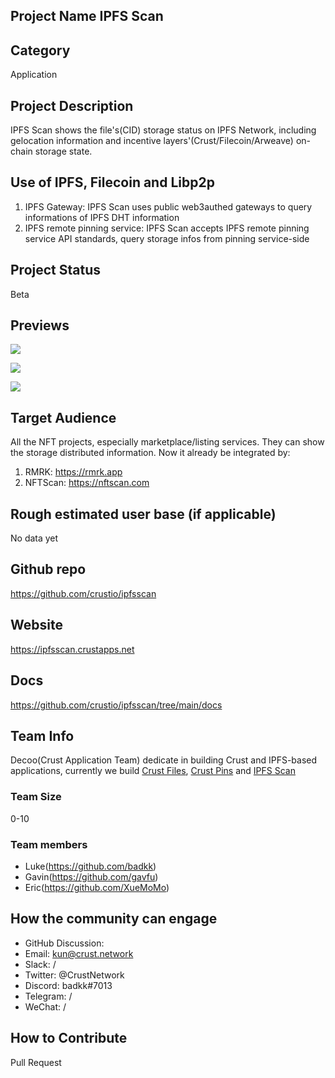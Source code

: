 ## Project Name IPFS Scan

## Category
<!--developesr tooling, application, wallet, infrastructure, etc-->
Application

## Project Description
<!--Describe your project in a few sentences. -->
IPFS Scan shows the file's(CID) storage status on IPFS Network, including gelocation information and incentive layers'(Crust/Filecoin/Arweave) on-chain storage state.

## Use of IPFS, Filecoin and Libp2p
<!-- Describe how your project uses any or all of these technologies, and why. -->
1. IPFS Gateway: IPFS Scan uses public web3authed gateways to query informations of IPFS DHT information
2. IPFS remote pinning service: IPFS Scan accepts IPFS remote pinning service API standards, query storage infos from pinning service-side

## Project Status
<!--brainstorming, fundraising, under development, beta, shipped, etc-->
Beta

## Previews
<!--Add some screenshots to give a preview of your product-->

![](https://crustipfs.xyz/ipfs/QmNUbu4LhKSuYxkt7eD2ZYE6ChBgrMm6uqxPoUfxyoJhGT?filename=ipfs_scan_ss3.png)

![](https://crustipfs.xyz/ipfs/QmTwvpsj37vSYPK8Rdk9xf8YLufLZV5BtjxhtvfL677MPP?filename=IPFSSCAN.png)

![](https://crustipfs.xyz/ipfs/QmRrhcibZceLPi9DXRzrkP7Fzg6H7okq5fvFiiwt4iT4tB?filename=ipfs_scan_ss2.png)

## Target Audience
<!--Describe who will be your project's users-->
All the NFT projects, especially marketplace/listing services. They can show the storage distributed information. Now it already be integrated by:

1. RMRK: https://rmrk.app
2. NFTScan: https://nftscan.com

## Rough estimated user base (if applicable)
<!--How many users do you have right now?-->
No data yet

## Github repo
<!--Attach a link to your GitHub repo - open source is required - please make sure your repo has a license file and is licensed using MIT open source license! -->
https://github.com/crustio/ipfsscan

## Website
<!--Link your website if available-->

<!--If you're applying for a Next Step grant, add the URL to your hackathon submission here also-->
https://ipfsscan.crustapps.net

## Docs
<!--Including a link to your project docs!-->
https://github.com/crustio/ipfsscan/tree/main/docs

## Team Info
<!-- Introduce your amazing team - how many team members are working on this project and who are they?-->
Decoo(Crust Application Team) dedicate in building Crust and IPFS-based applications, currently we build [Crust Files](https://files.crustapps.net), [Crust Pins](https://crustapps.net/#/pins) and [IPFS Scan](https://ipfsscan.crustapps.net)

### Team Size

0-10

### Team members  

- Luke(https://github.com/badkk)
- Gavin(https://github.com/gavfu)
- Eric(https://github.com/XueMoMo)

## How the community can engage
* GitHub Discussion: <!--Start a discussion with the community here: https://github.com/ipfs/community/discussions/new and attach the link!-->  
* Email: kun@crust.network
* Slack:  /
* Twitter: @CrustNetwork
* Discord: badkk#7013
* Telegram: /
* WeChat: /

## How to Contribute
<!--How can the community contribute to your project?-->
Pull Request
